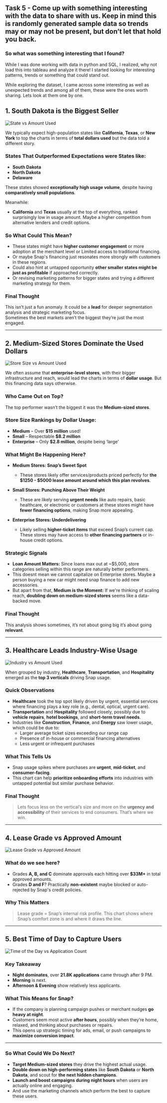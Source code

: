 ## Task 5 - Come up with something interesting with the data to share with us. Keep in mind this is randomly generated sample data so trends may or may not be present, but don’t let that hold you back.

### So what was something interesting that I found?

While I was done working with data in python and SQL, I realized, why not load this into tableau and analyze it there!
I started looking for interesting patterns, trends or something that could stand out. 

While exploring the dataset, I came across some interesting as well as unexpected trends and among all of them, these were the ones worth sharing. Lets look at them one by one.

## 1. South Dakota is the Biggest Seller

![State vs Amount Used](State_vs_Used_Amount.jpeg)

We typically expect high-population states like **California**, **Texas**, or **New York** to top the charts in terms of **total dollars used**  but the data told a different story.

### States That Outperformed Expectations were States like:
- **South Dakota**
- **North Dakota**
- **Delaware**

These states showed **exceptionally high usage volume**, despite having **comparatively small populations**.

Meanwhile:
- **California** and **Texas** usually at the top of everything, ranked surprisingly low in usage amount. Maybe a higher competition from alternative lenders and credit options. 

### So What Could This Mean?
- These states might have **higher customer engagement** or more adoption at the merchant level or Limited access to traditional financing.
- Or maybe Snap's financing just resonates more strongly with customers in these regions.
- Could also hint at untapped opportunity **other smaller states might be just as profitable** if approached correctly.
- Or revising marketing patterns for bigger states and trying a different marketing strategy for them.

### Final Thought
This isn’t just a fun anomaly. It could be a **lead** for deeper segmentation analysis and strategic marketing focus.  
Sometimes the best markets aren’t the biggest they’re just the most engaged.

___

## 2. Medium-Sized Stores Dominate the Used Dollars

![Store Size vs Amount Used](Store_Size_vs_Amount_Used.jpeg)

We often assume that **enterprise-level stores**, with their bigger infrastructure and reach, would lead the charts in terms of **dollar usage**. But this financing data says otherwise.

### Who Came Out on Top?

The top performer wasn’t the biggest it was the **Medium-sized stores**.

### Store Size Rankings by Dollar Usage:
- **Medium** – Over **$15 million** used!
- **Small** – Respectable **$8.2 million**
- **Enterprise** – Only **$2.8 million**, despite being ‘large’

### What Might Be Happening Here?

- **Medium Stores: Snap’s Sweet Spot**
  - These stores likely offer services/products priced perfectly for **the $1250 - $5000 lease amount around which this plan revolves**.

- **Small Stores: Punching Above Their Weight**
  - These are likely serving **urgent needs** like auto repairs, basic healthcare, or electronic or customers at these stores might have **fewer financing options**, making Snap more appealing.

- **Enterprise Stores: Underdelivering**
  - Likely selling **higher-ticket items** that exceed Snap’s current cap. These stores may have access to **other financing partners** or in-house credit options.


### Strategic Signals

- **Loan Amount Matters:** Since loans max out at ~$5,000, store categories selling within this range are naturally better performers.
- This doesnt mean we cannot capitalize on Enterprise stores. Maybe a person buying a new car might need snap finance to add new accessories. 
- But apart from that, **Medium is the Moment:** If we're thinking of scaling reach, **doubling down on medium-sized stores** seems like a data-backed move.

### Final Thought
This analysis shows sometimes, it’s not about going big it’s about going **relevant**.

---

## 3. Healthcare Leads Industry-Wise Usage

![Industry vs Amount Used](Industry_vs_Amount_Used.jpeg)

When grouped by industry, **Healthcare**, **Transportation**, and **Hospitality** emerged as the **top 3 verticals** driving Snap usage.


### Quick Observations

- **Healthcare** took the top spot likely driven by urgent, essential services where financing plays a key role (e.g., dental, optical, urgent care).
- **Transportation** and **Hospitality** followed closely, possibly due to **vehicle repairs**, **hotel bookings**, and **short-term travel needs**.
- Industries like **Construction**, **Finance**, and **Energy** saw lower usage, which could be due to:
  - Larger average ticket sizes exceeding our range cap
  - Presence of in-house or commercial financing alternatives
  - Less urgent or infrequent purchases


### What This Tells Us

- Snap usage spikes where purchases are **urgent**, **mid-ticket**, and **consumer-facing**.
- This chart can help **prioritize onboarding efforts** into industries with untapped potential but similar purchase behavior.


### Final Thought

> Lets focus less on the vertical’s size and more on the **urgency and accessibility** of their services to end consumers. That’s where we win.

---

## 4. Lease Grade vs Approved Amount

![Lease Grade vs Approved Amount](lease_grade_vs_approved_amount.png)

### What do we see here?

- Grades **A, B, and C** dominate approvals each hitting over **$33M+** in total approved amounts.
- Grades **D and F**? Practically **non-existent** maybe blocked or auto-rejected by Snap's credit policies.


### Why This Matters

> Lease grade = Snap’s internal risk profile. This chart shows where Snap’s comfort zone is and where it draws the line.

---
## 5. Best Time of Day to Capture Users

![Time of the Day vs Application Count](time_of_day_applications.jpeg)


### Key Takeaway

- **Night dominates**, over **21.8K applications** came through after 9 PM.
- **Morning** is next.
- **Afternoon & Evening** show relatively less applicants.


### What This Means for Snap?

- If the company is planning campaign pushes or merchant nudges **go heavy at night**.
- Customers seem most active **after hours**, possibly when they’re home, relaxed, and thinking about purchases or repairs.
- This opens up strategic timing for ads, email, or push campaigns to **maximize conversion impact**.

---

### So What Could We Do Next?

- **Target Medium-sized stores** they drive the highest actual usage.
- **Double down on high-performing states** like **South Dakota** or **North Dakota**, and scout for **the next hidden champions**.
- **Launch and boost campaigns during night hours** when users are actually online and engaging.
- And use the marketing channels which perform the best to capture these users. 





